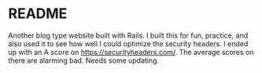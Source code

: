 # README

Another blog type website built with Rails. I built this for fun, practice, and also used it to see how well I could optimize the security headers. I ended up with an A score on https://securityheaders.com/. The average scores on there are alarming bad. Needs some updating.

